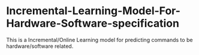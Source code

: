# Incremental-Learning-Model-For-Hardware-Software-specification
This is a Incremental/Online Learning model for predicting commands to be hardware/software related.
